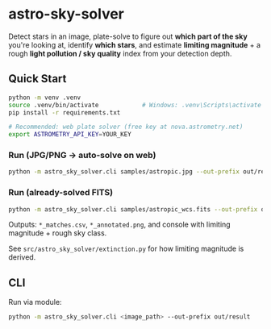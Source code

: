 # astro-sky-solver

Detect stars in an image, plate-solve to figure out **which part of the sky** you're looking at,
identify **which stars**, and estimate **limiting magnitude** + a rough **light pollution / sky quality** index
from your detection depth.

## Quick Start

```bash
python -m venv .venv
source .venv/bin/activate            # Windows: .venv\Scripts\activate
pip install -r requirements.txt

# Recommended: web plate solver (free key at nova.astrometry.net)
export ASTROMETRY_API_KEY=YOUR_KEY
```

### Run (JPG/PNG -> auto-solve on web)
```bash
python -m astro_sky_solver.cli samples/astropic.jpg --out-prefix out/result
```

### Run (already-solved FITS)
```bash
python -m astro_sky_solver.cli samples/astropic_wcs.fits --out-prefix out/result
```

Outputs: `*_matches.csv`, `*_annotated.png`, and console with limiting magnitude + rough sky class.

See `src/astro_sky_solver/extinction.py` for how limiting magnitude is derived.


## CLI

Run via module:

```bash
python -m astro_sky_solver.cli <image_path> --out-prefix out/result
```
